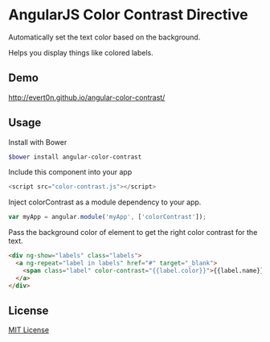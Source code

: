 AngularJS Color Contrast Directive
======================

Automatically set the text color based on the background.

Helps you display things like colored labels.

## Demo

http://evert0n.github.io/angular-color-contrast/

## Usage

Install with Bower

```bash
$bower install angular-color-contrast
```

Include this component into your app

```javascript
<script src="color-contrast.js"></script>
```

Inject colorContrast as a module dependency to your app.

```javascript
var myApp = angular.module('myApp', ['colorContrast']);
```

Pass the background color of element to get the right color contrast for the text.

```html
<div ng-show="labels" class="labels">
  <a ng-repeat="label in labels" href="#" target="_blank">
    <span class="label" color-contrast="{{label.color}}">{{label.name}}</span>
  </a> 
</div>
```

## License

[MIT License](http://www.opensource.org/licenses/mit-license.php)
